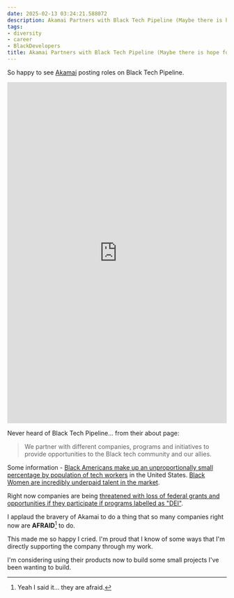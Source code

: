 ```yaml
---
date: 2025-02-13 03:24:21.588072
description: Akamai Partners with Black Tech Pipeline (Maybe there is hope for Humanity)
tags:
- diversity
- career
- BlackDevelopers
title: Akamai Partners with Black Tech Pipeline (Maybe there is hope for Humanity)
---
```


So happy to see [Akamai](https://akamai.com) posting roles on Black Tech Pipeline.

<iframe src="https://www.linkedin.com/embed/feed/update/urn:li:share:7295545821171699712" height="783" width="504" frameborder="0" allowfullscreen="" title="Embedded post"></iframe>

Never heard of Black Tech Pipeline... from their about page:

> We partner with different companies, programs and initiatives to provide opportunities to the Black tech community and our allies.

Some information - [Black Americans make up an unproportionally small percentage by population of tech workers](https://www.kaporcenter.org/wp-content/uploads/2022/03/KC22001_black-tech-report.final_.pdf) in the United States. [Black Women are incredibly underpaid talent in the market](https://nwlc.org/wp-content/uploads/2024/07/BWEPD-2024.6.28v4.pdf).

Right now companies are being [threatened with loss of federal grants and opportunities if they participate if programs labelled as "DEI"](https://www.whitehouse.gov/presidential-actions/2025/01/ending-illegal-discrimination-and-restoring-merit-based-opportunity/).

I applaud the bravery of Akamai to do a thing that so many companies right now are **AFRAID**[^1] to do.

This made me so happy I cried. I'm proud that I know of some ways that I'm directly supporting the company through my work.

I'm considering using their products now to build some small projects I've been wanting to build.

[^1]: Yeah I said it... they are afraid.
